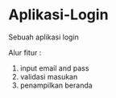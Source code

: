 # Aplikasi-Login
Sebuah aplikasi login

Alur fitur :
1) input email and pass
2) validasi masukan
3) penampilkan beranda 
